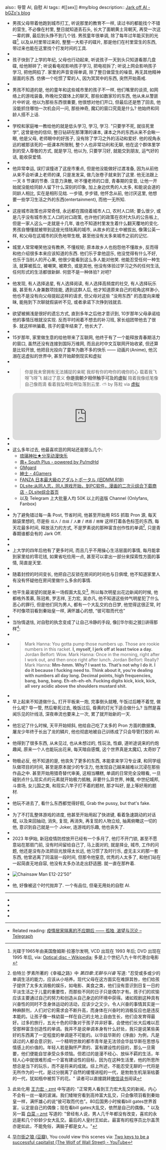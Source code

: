 also:: 导管 AI, 自慰 AI
tags:: #[[sex]] #my/blog
description:: [Jark off AI - bGZo's blog](https://blog.bgzo.cc/jark-off-ai.html)

- 男孩父母带着他跑到城市打工, 听说那里的教育不一样, 读过书的都能找个不错的营生, 不必像在村里, 整日就知道丢石头, 长大了面朝黄土背朝天, 再受一次这一辈的罪, 最后到头挣不到几个钱. 男孩童年很单调, 除了每年过年能买到的光碟[^4], 以及从村里带过来的, 整整一大柜子的碟片, 那是他们在村里营生的东西, 带过来也能在这里找个打发时间的工具.
-
- 孩子快到了上学的年纪, 父母也行动起来, 听说孩子一天到头只知道看那几盘碟, 给他掰碎了; 听说看电视影响孩子学习, 把电视拆了; 听说上网会影响孩子学习, 把他网掐了. 家里的声音变得单调, 除了整日做营生的噪音, 再无其他精神层面的东西. 仿佛一个吃惯了荤的人, 因为冥冥中的东西, 突然开始斋戒.
-
- 男孩不知道的是, 他的童年和这些城市里的孩子不一样, 他们嘴里的谈资, 如网络上的游戏装备, 昨晚社交媒体上的聊天, 那些如数家珍的东西, 他从未从警匪片中听说. 他以为那些东西很重要, 他很想对他们开口, 但最后还是憋了回去, 他没能抓住哪怕一次机会问一问, 那些神奇, 魔幻的窗口究竟是什么? 他始终和同龄人搭不上话.
-
- 学校和家庭唯一教给他的就是低头学习, 学习, 学习. "只要学不死, 就往死里学", 这曾是他的信仰, 整日钻研在那薄薄的课本, 课本之外的东西从来不会瞅一眼, 他是父母, 老师眼中的好孩子, 没有除了学习之外的活动和爱好. 他的视角永远的被那该死的一纸课本所限制, 整个人也非常功利和无聊, 他在这个群体里学到的受人尊敬的方式, 就是学习, 他以为, 只要学习好, 就能交到朋友, 运气好的话, 能收获爱情.
-
- 他异常幸运, 误打误撞进了这座市重点, 但是他没能做好过渡准备, 因为从前他从来不会听课上老师的课, 只是发发呆, 做几张卷子就来到了这里. 他无法跟上一天 8 节课的节奏. 注意力涣散, 听不懂老师的口音, 青春期的变音, 让他一开始就没能给同龄人留下什么深刻的印象, 加上身边优秀的人太多, 和能说会道的同龄人相比, 实在是相形见绌. 一步错, 步步错, 他怀念从前, 他讨厌这里, 他想要一些学习生活之外的东西(entertainment), 而他一无所知.
-
- 这座城市政策也非常奇怪, 永远都在围绕着城市人口, 农村人口转; 要么很少, 或是几乎没有城市务工人口的对口政策, 也许他们的政策在农村大队的公告板上, 但是一家人这么一走就是十几年, 谁也不知道村里发生着什么翻天覆地的变化. 男孩自懵懂就被带到这座光怪陆离的城市, 从故乡的泥土中被拔出, 像蒲公英一样, 和父母在这城市的灰色地带生根, 甚至他没有太多来城市之前的记忆.
-
- 城里人常常嘲笑他没有教养, 不懂规矩; 原本故乡人也抱怨他不懂故乡, 反而得和他介绍很多本来应该知道的东西. 他们乐于拿他逗乐, 他没觉得有什么不好, 也乐于当别人的开心果, 他很少能看到这么多人能对他笑. 他能忍受任何一种生活, 就算被孤立, 被嘲笑, 被欺负, 或是其他, 他没有体验过学习之外的任何生活, 任何形式的生活都很新鲜. 何尝不是一种体验? 对吧?
-
- 他发现, 有人选择追星, 有人选择阅读, 有人选择高频度的社交, 有人选择玩乐器, 甚至有人身兼数项技能, 遇到这群人后, 他才知道原来自己的视角这样渺小, 他也不是没有向父母提起这样的请求, 但父母对这些 "没用东西" 的态度向来暧昧, 能拖到下次聊就假装听不见, 或者承诺下次挣到钱就去.
-
- 欲望被搁浅是很好的遗忘方式, 直到多年之后他才意识到, 10岁那年父母承诺给他的事情压根就没实现. 反而平时闹着不想去的补习班, 家长组团带他去了很多. 就这样哄骗着, 孩子的童年结束了, 他长大了.
-
- 15岁那年, 家里做生意的给他带来了互联网, 他终于有了一个能释放青春期活力的窗口, 虽然还没有连接到国际万维网, 而且此时中文互联网开始收紧, 但还算是比较开放, 他把目光投向了童年为数不多的快乐 —— 动画片(Anime), 他沉溺在这虚拟的世界中, 甚至开始颠倒现实和虚拟
-
- > 你是我未曾拥有无法捕捉的亲昵
  我却有你的吻你的魂你的心
  载着我飞呀飞呀飞 越过了意义
  **你是我朝夕相伴触手可及的虚拟**
  陪着我像纸笔像自己像雨滴
  看着我坠啊坠啊坠落到云里. ⛅
  by 陈粒 via [虚拟](https://music.163.com/outchain/player?type=2&id=421423808&auto=1&height=66)
- <iframe style="border-radius:12px" src="https://open.spotify.com/embed/track/5l9sg05BhpfsdLfRvjGsAf?utm_source=generator" width="100%" height="152" frameBorder="0" allowfullscreen="" allow="autoplay; clipboard-write; encrypted-media; fullscreen; picture-in-picture" loading="lazy"></iframe>
-
- 这么多年过去, 他最喜欢逛的网站还是那么几个:
  - [琉璃神社★分享动漫快乐](https://www.hacg.mom/)
  - [南+ South Plus - powered by Pu!mdHd](https://www.east-plus.net/)
  - [GMgard ](https://gmgard.com/)
  - [紳士 - 4Gamers](https://www.4gamers.com.tw/gentlemen)
  - [FANZA 日本最大級のアダルトポータル (旧DMM.R18)](https://www.dmm.co.jp/top/)
  - [DLsite:从同人志，同人游戏开始，到PC软件，漫画的二次元综合下载商店 - DLsite综合首页](https://www.dlsite.com/index.html)
  - 以及 Telegram 上大批量人均 50K 以上的盗版 Channel (Onlyfans, Fanbox)
-
- 为了避免错过每一条 Post, 节省时间, 他甚至开始用 RSS 抓取 Pron 源, 每天脑袋里想的, 尽是些 `后人` / `白丝` / `人妻` / `诱惑` / `翘臀` 这样打着各色标签的东西, 每天花最多时间, 释放活力的方式, 不是罗素说的那种富含创作性的单调[^1], 只是青春期谁都会有的 Jark Off.
-
-
- 上大学的四年后他有了更多时间, 而且几乎不用操心生活层面的事情, 每月能拿到家里给的零花钱, 如果省吃俭用一点, 甚至可以拿出一部分来探索性方面的事情, 简直是天堂.
-
- 随着封控的时间变长, 他把自己反锁在房间的时间也与日俱增, 他不知道家里人有没有怀疑他在房间里做什么多余的事情.
-
- 他平生最渴望的就是来一场假面大乱交[^2], 所以每次明星出花边新闻的时候, 他都格外羡慕, 陈冠希, 罗志祥, 王力宏, 吴亦凡, 他不知道这些帅气明星犯了什么恶心的罪行, 但是他们同为男人, 都有一个大乱交的白日梦, 他觉得这很正常, 时不时像项羽看到秦始皇一样, 满怀雄心的想, “彼可取而代也”
-
- 当怡情退怯, 对自慰的执念变成了让自己冷静的手段, 像[[华尔街之狼]]讲得那样[^3]:
-
- > Mark Hanna: You gotta pump those numbers up. Those are rookie numbers in this racket. **I, myself, I jerk off at least twice a day.**
  Jordan Belfort: Wow.
  Mark Hanna: Once in the morning, right after I work out, and then once right after lunch.
  Jordan Belfort: Really?
  Mark Hanna: **Mm-hmm. Why? I want to. That’s not why I do it. I do it because I fucking need to. Think about it, you’re dealing with numbers all day long. Decimal points, high frequencies, bang, bang, bang. Eh-eh-eh-eh. Fucking digits kick, kick, kick, all very acidic above the shoulders mustard shit.**
-
- 早上起来不知道做什么, 打开平板来一炮, 完事倒头就睡, 午饭过后睡不着觉, 做什么呢? 导一管, 然后晕死过去, 晚饭过后, 昏黄的灯光下适合做什么? 当然是喜闻乐见的针线活, 深夜串流也要来上一次, 累了就开始新的一天.
-
- 他忘记了什么时候, 天平开始倾斜, 他给自己吃了太多的 Pron 方面的数据集, 屠龙少年终于长出了龙的鳞片, 他也彻底地被自己训练成了只会导管打胶的 AI.
-
- 他得到了很多东西, 从未见过, 也从未想过的, 性玩法, 性癖, 道听途说来的约炮趣闻, 原来一个人也能玩出花来, 每天暗自感慨, 这个世界真是太魔幻, 太奇妙了
-
- 物极必反, 他不知道的是, 他丧失了更多的东西, 本能拿来学习专业课, 和同学组队做项目的时间, 甚至是原本就少的专注力, 他发现自己越来越难以沉浸在那些作品之中. 甚至开始用猎奇替代审美, 这相当糟糕, 单调的日常完全没眼看, 一旦碰到点什么现实点的元素就开始极力抵触, 非要什么异世界, 神魔, 中世纪城邦, 斗兽场, 女儿国之类, 和现实八竿子打不着的题材, 那才叫好, 是上等好用的题材.
-
- 他玩不进去了, 看什么东西都觉得好假, Grab the pussy, but that's fake.
-
- 为了不打乱整体游戏的进度, 他甚至开始用起了快进键, 看着急速跳动的对话框, 以及来回抽动, 消失, 复现, 再消失, 再复现的人物立绘, 抽离俯瞰这一切的他, 意识到自己就是一个 Joker, 连游戏的乐趣, 他也丧失了.
-
- 2023 年伊始, 新冠疫情防控放开已经有一个多月了, 他打不开门锁, 甚至不愿意站在那扇门前, 没有时间留给自己了, 马上面对的, 就是择业, 城市, 工作的问题, 他还是没有办法把目光放得太长远, 他习惯了及时行乐, 虚无主义的那一套东西, 他曾逃离了同温层一段时间, 但那令他窒息, 优秀的人太多了, 和他们站在一起简直无地自容, 他没有太多办法走出舒适圈. 就一直在那杵着.
-
- ![Chainsaw Man E12-22’50”](https://user-images.githubusercontent.com/57313137/210503676-aebb79bc-7c65-42b4-bf97-f5c3a15bbaed.jpg)
-
- 他, 好像被这个时代抛弃了. 一个有品位, 但毫无用处的自慰 AI.
- ---
- [^1]: 伯特兰·罗素所著的《幸福之路》中 *第四章:无聊与兴奋* 写道: "忍受或多或少的单调生活的能力，应该从小培养。现代父母在这方面实在难辞其咎，他们给孩子提供了太多太消极的娱乐，如电影、美食之类，他们没有意识到日复一日的平淡生活之于儿童的重要性，而那些不同的日子只是偶尔才有。孩子们的欢愉应该主要通过自己的努力和创造从自己身边的环境中获得。诸如观剧这种具有兴奋性的同时不含身体运动的活动，应该少之又少。令人兴奋的事情其实是一种麻醉剂，人们对它的需求会不断升高，而身体在兴奋时的消极反应也是违反本能的。让孩子像一株幼苗一样在自己的土地上自由生长，他们会发育得最好。过多的旅行，五光十色的印象对于孩子并非好事，会使他们长大后难以忍受那种富含创造性的单调。我并不是说单调本身有什么好处，我只是说某些美好的东西离了一定程度的单调是不可能的。以华兹华斯的《序曲》为例，凡是读过的人都会意识到，一个精明世故的都市青年是无法领会华兹华斯在思想与情感上的价值的。年轻人若是胸怀严肃的、富有建设性的目的，那么一旦需要，他们便能自甘承受众多烦恼。但若过的是漫不经心、放纵不羁的生活，年轻人心中就很难形成一个富有建设性的目标，因为在这种生活里，他的所思所想总是当下的玩乐，而不是将来的成就。综上所述，不能忍受无聊的一代将是无所作为的一代，是过分脱离了自然的缓慢进程的一代，是勃勃生机渐渐枯萎的一代，犹如瓶中被剪下的花。" 读者可以直接跳转[微信读书](https://weread.qq.com/web/bookDetail/11e3277072206ec011ec1fa)阅读
- [^2]: 此处化用 [王力宏 - zmt](https://zmt.pub/2021/12/18/%e7%8e%8b%e5%8a%9b%e5%ae%8f/) 中写道的: "正常男人看到王力宏大乱交的新闻，内心不会有一丝一毫的波澜。我们矮矬穷看到高帅富大乱交，只会像项羽看到秦始皇一样，满怀雄心的说“彼可取而代也”。80后国男小时候看bill gates世界首富，认定是自己的偶像；现在看bill gates大乱交，依然是自己的偶像。" 以及另一篇 [白菜 – zmt](https://zmt.pub/2021/06/05/%e7%99%bd%e8%8f%9c/) 写道的: "曾经有人说，男人几千年都没有改变，喜欢的永远是和几个妙龄少女大乱交。最后的人皇纣王如此，最富有的程序员比尔盖茨亦是如此，不能免俗，满脑子都是女人。"
- [^3]: [华尔街之狼 (豆瓣)](https://movie.douban.com/subject/2997076/), You could view this scenes via: [Two keys to be a successful capitalist (The Wolf of Wall Street) - YouTube](https://www.youtube.com/watch?v=h58jNkbQsMU)
- [^4]: 光碟于1965年由美国詹姆斯·拉塞尔发明, VCD 出现在 1993 年后; DVD 出现在 1995 年后, via: [Optical disc - Wikipedia](https://en.wikipedia.org/wiki/Optical_disc); 多是上个世纪八九十年代港台电影
- ---
- Related reading: [疫情居家隔离的不应期后 —— 孤独, 渴望与沉沦 – Telegraph](https://telegra.ph/%E5%86%99%E4%BA%8E%E7%96%AB%E6%83%85%E5%B1%85%E5%AE%B6%E9%9A%94%E7%A6%BB%E8%B4%A4%E8%80%85%E6%A8%A1%E5%BC%8F%E5%90%8E-11-09)